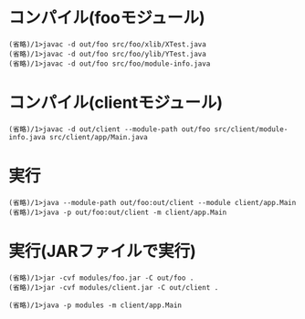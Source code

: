 # コンパイル(fooモジュール)
```
(省略)/1>javac -d out/foo src/foo/xlib/XTest.java
(省略)/1>javac -d out/foo src/foo/ylib/YTest.java
(省略)/1>javac -d out/foo src/foo/module-info.java
```

# コンパイル(clientモジュール)
```
(省略)/1>javac -d out/client --module-path out/foo src/client/module-info.java src/client/app/Main.java
```

# 実行
```
(省略)/1>java --module-path out/foo:out/client --module client/app.Main
(省略)/1>java -p out/foo:out/client -m client/app.Main
```

# 実行(JARファイルで実行)
```
(省略)/1>jar -cvf modules/foo.jar -C out/foo .
(省略)/1>jar -cvf modules/client.jar -C out/client .

(省略)/1>java -p modules -m client/app.Main
```